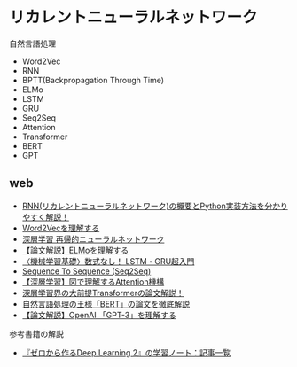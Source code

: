# リカレントニューラルネットワーク 
自然言語処理<br>
- Word2Vec
- RNN
- BPTT(Backpropagation Through Time)
- ELMo
- LSTM
- GRU
- Seq2Seq
- Attention
- Transformer
- BERT
- GPT

## web
- [RNN(リカレントニューラルネットワーク)の概要とPython実装方法を分かりやすく解説！](https://toukei-lab.com/rnn)
- [Word2Vecを理解する](https://qiita.com/g-k/items/69afa87c73654af49d36)
- [深層学習 再帰的ニューラルネットワーク](https://zenn.dev/takasaki/articles/ce60ffcd6f736a)
- [【論文解説】ELMoを理解する](https://data-analytics.fun/2020/07/13/understanding-elmo/)
- [〈機械学習基礎〉数式なし！ LSTM・GRU超入門](https://agirobots.com/lstmgruentrance-noformula/)
- [Sequence To Sequence (Seq2Seq)](https://blog.octopt.com/sequence-to-sequence/)
- [【深層学習】図で理解するAttention機構](https://qiita.com/ps010/items/0bb2931b666fa602d0fc)
- [深層学習界の大前提Transformerの論文解説！](https://qiita.com/omiita/items/07e69aef6c156d23c538)
- [自然言語処理の王様「BERT」の論文を徹底解説](https://qiita.com/omiita/items/72998858efc19a368e50)
- [【論文解説】OpenAI 「GPT-3」を理解する](https://data-analytics.fun/2020/12/07/openai-gpt3/)

参考書籍の解説
- [『ゼロから作るDeep Learning 2』の学習ノート：記事一覧](https://www.anarchive-beta.com/entry/2020/08/28/185900)
